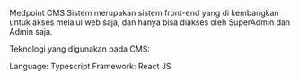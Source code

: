 Medpoint CMS Sistem merupakan sistem front-end yang di kembangkan untuk akses melalui web saja, dan hanya bisa diakses oleh SuperAdmin dan Admin saja.

Teknologi yang digunakan pada CMS:

Language: Typescript
Framework: React JS 
